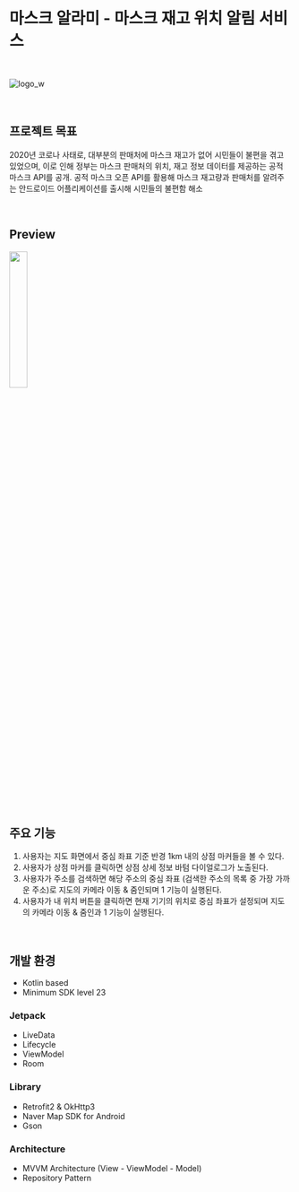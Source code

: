# 마스크 알라미 - 마스크 재고 위치 알림 서비스
<br/>

![logo_w](https://github.com/minuxx/mask-alarmi/assets/20331640/fc54febe-458f-47cb-aca8-097b72f62cbe)

<br/>


## 프로젝트 목표
2020년 코로나 사태로, 대부분의 판매처에 마스크 재고가 없어 시민들이 불편을 겪고 있었으며, 이로 인해 정부는 마스크 판매처의 위치, 재고 정보 데이터를 제공하는 공적 마스크 API를 공개.
공적 마스크 오픈 API를 활용해 마스크 재고량과 판매처를 알려주는 안드로이드 어플리케이션를 출시해 시민들의 불편함 해소

<br/>

## Preview
<img src="https://github.com/minuxx/mask-alarmi/assets/20331640/5969583f-1ca4-4092-b196-5ab65ce74d23" width="25%"/>

<br/>
<br/>

## 주요 기능
1. 사용자는 지도 화면에서 중심 좌표 기준 반경 1km 내의 상점 마커들을 볼 수 있다.
2. 사용자가 상점 마커를 클릭하면 상점 상세 정보 바텀 다이얼로그가 노출된다.
4. 사용자가 주소를 검색하면 해당 주소의 중심 좌표 (검색한 주소의 목록 중 가장 가까운 주소)로 지도의 카메라 이동 & 줌인되며 1 기능이 실행된다.
5. 사용자가 내 위치 버튼을 클릭하면 현재 기기의 위치로 중심 좌표가 설정되며 지도의 카메라 이동 & 줌인과 1 기능이 실행된다. 

<br/>

## 개발 환경
- Kotlin based
- Minimum SDK level 23

### Jetpack
- LiveData
- Lifecycle
- ViewModel
- Room

### Library
- Retrofit2 & OkHttp3
- Naver Map SDK for Android
- Gson

### Architecture
- MVVM Architecture (View - ViewModel - Model)
- Repository Pattern

<br/>
